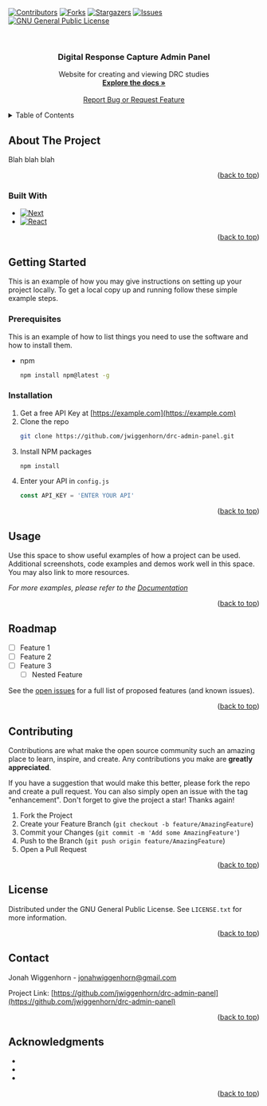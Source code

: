 <a name="readme-top"></a>

<!-- PROJECT SHIELDS -->

[![Contributors][contributors-shield]][contributors-url]
[![Forks][forks-shield]][forks-url]
[![Stargazers][stars-shield]][stars-url]
[![Issues][issues-shield]][issues-url]
[![GNU General Public License][license-shield]][license-url]

<br />
<div align="center">
<!-- TODO: PROJECT LOGO -->
<h3 align="center">Digital Response Capture Admin Panel</h3>
  <p align="center">
    Website for creating and viewing DRC studies
    <br />
    <a href="https://github.com/jwiggenhorn/drc-admin-panel/wiki"><strong>Explore the docs »</strong></a>
    <br />
    <br />
    <a href="https://github.com/jwiggenhorn/drc-admin-panel/issues">Report Bug or Request Feature</a>
  </p>
</div>

<!-- TABLE OF CONTENTS -->
<details>
  <summary>Table of Contents</summary>
  <ol>
    <li>
      <a href="#about-the-project">About The Project</a>
      <ul>
        <li><a href="#built-with">Built With</a></li>
      </ul>
    </li>
    <li>
      <a href="#getting-started">Getting Started</a>
      <ul>
        <li><a href="#prerequisites">Prerequisites</a></li>
        <li><a href="#installation">Installation</a></li>
      </ul>
    </li>
    <li><a href="#usage">Usage</a></li>
    <li><a href="#roadmap">Roadmap</a></li>
    <li><a href="#contributing">Contributing</a></li>
    <li><a href="#license">License</a></li>
    <li><a href="#contact">Contact</a></li>
    <li><a href="#acknowledgments">Acknowledgments</a></li>
  </ol>
</details>

<!-- ABOUT THE PROJECT -->

## About The Project

Blah blah blah

<p align="right">(<a href="#readme-top">back to top</a>)</p>

### Built With

- [![Next][next.js]][next-url]
- [![React][react.js]][react-url]

<p align="right">(<a href="#readme-top">back to top</a>)</p>

<!-- GETTING STARTED -->

## Getting Started

This is an example of how you may give instructions on setting up your project locally.
To get a local copy up and running follow these simple example steps.

### Prerequisites

This is an example of how to list things you need to use the software and how to install them.

- npm
  ```sh
  npm install npm@latest -g
  ```

### Installation

1. Get a free API Key at [https://example.com](https://example.com)
2. Clone the repo
   ```sh
   git clone https://github.com/jwiggenhorn/drc-admin-panel.git
   ```
3. Install NPM packages
   ```sh
   npm install
   ```
4. Enter your API in `config.js`
   ```js
   const API_KEY = 'ENTER YOUR API'
   ```

<p align="right">(<a href="#readme-top">back to top</a>)</p>

<!-- USAGE EXAMPLES -->

## Usage

Use this space to show useful examples of how a project can be used. Additional screenshots, code examples and demos work well in this space. You may also link to more resources.

_For more examples, please refer to the [Documentation](https://example.com)_

<p align="right">(<a href="#readme-top">back to top</a>)</p>

<!-- ROADMAP -->

## Roadmap

- [ ] Feature 1
- [ ] Feature 2
- [ ] Feature 3
  - [ ] Nested Feature

See the [open issues](https://github.com/jwiggenhorn/drc-admin-panel/issues) for a full list of proposed features (and known issues).

<p align="right">(<a href="#readme-top">back to top</a>)</p>

<!-- CONTRIBUTING -->

## Contributing

Contributions are what make the open source community such an amazing place to learn, inspire, and create. Any contributions you make are **greatly appreciated**.

If you have a suggestion that would make this better, please fork the repo and create a pull request. You can also simply open an issue with the tag "enhancement".
Don't forget to give the project a star! Thanks again!

1. Fork the Project
2. Create your Feature Branch (`git checkout -b feature/AmazingFeature`)
3. Commit your Changes (`git commit -m 'Add some AmazingFeature'`)
4. Push to the Branch (`git push origin feature/AmazingFeature`)
5. Open a Pull Request

<p align="right">(<a href="#readme-top">back to top</a>)</p>

<!-- LICENSE -->

## License

Distributed under the GNU General Public License. See `LICENSE.txt` for more information.

<p align="right">(<a href="#readme-top">back to top</a>)</p>

<!-- CONTACT -->

## Contact

Jonah Wiggenhorn - jonahwiggenhorn@gmail.com

Project Link: [https://github.com/jwiggenhorn/drc-admin-panel](https://github.com/jwiggenhorn/drc-admin-panel)

<p align="right">(<a href="#readme-top">back to top</a>)</p>

<!-- ACKNOWLEDGMENTS -->

## Acknowledgments

- []()
- []()
- []()

<p align="right">(<a href="#readme-top">back to top</a>)</p>

<!-- MARKDOWN LINKS & IMAGES -->
<!-- https://www.markdownguide.org/basic-syntax/#reference-style-links -->

[contributors-shield]: https://img.shields.io/github/contributors/jwiggenhorn/drc-admin-panel.svg?style=for-the-badge
[contributors-url]: https://github.com/jwiggenhorn/drc-admin-panel/graphs/contributors
[forks-shield]: https://img.shields.io/github/forks/jwiggenhorn/drc-admin-panel.svg?style=for-the-badge
[forks-url]: https://github.com/jwiggenhorn/drc-admin-panel/network/members
[stars-shield]: https://img.shields.io/github/stars/jwiggenhorn/drc-admin-panel.svg?style=for-the-badge
[stars-url]: https://github.com/jwiggenhorn/drc-admin-panel/stargazers
[issues-shield]: https://img.shields.io/github/issues/jwiggenhorn/drc-admin-panel.svg?style=for-the-badge
[issues-url]: https://github.com/jwiggenhorn/drc-admin-panel/issues
[license-shield]: https://img.shields.io/github/license/jwiggenhorn/drc-admin-panel.svg?style=for-the-badge
[license-url]: https://github.com/jwiggenhorn/drc-admin-panel/blob/master/LICENSE.txt
[next.js]: https://img.shields.io/badge/next.js-000000?style=for-the-badge&logo=nextdotjs&logoColor=white
[next-url]: https://nextjs.org/
[react.js]: https://img.shields.io/badge/React-20232A?style=for-the-badge&logo=react&logoColor=61DAFB
[react-url]: https://reactjs.org/
